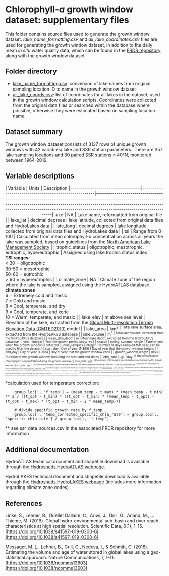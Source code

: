# Chlorophyll-*a* growth window dataset: supplementary files
This folder contains source files used to generate the growth window dataset. *lake\_name\_formatting.csv* and *all_lake_coordinates.csv* files are used for generating the growth window dataset, in addition to the daily mean *in situ* water quality data, which can be found in the [FRDR repository]() along with the growth window dataset.

## Folder directory
* [lake_name_formatting.csv](https://github.com/hfadams/growth_window/blob/662c87faba3d5bd954d160357da87cf4741a9d4c/data/supplementary%20_data/lake_name_formatting.csv): conversion of lake names from original sampling location ID to name in the growth window dataset
* [all\_lake\_coords.csv](https://github.com/hfadams/growth_window/blob/ac46b91a203430bf76440d42d7880bbb072b425e/supplementary_data/all_lake_coordinates.csv): list of coordinates for all lakes in the dataset, used in the growth window calculation scripts. Coordinates were collected from the original data files or searched within the database where possible, otherwise they were estimated based on sampling location name.

## Dataset summary
The growth window dataset consists of 3137 rows of unique growth windows with 42 variables/ lake and SSR station parameters. There are 357 lake sampling locations and 30 paired SSR stations ≥ 40°N, monitored between 1964-2019.

## Variable descriptions

| Variable                          | Units                                                | Description                                                                                                                                                                                                                                                                                      |-----------------------------------|------------------------------------------------------|--------------------------------------------------------------------------------------------------------------------------------------------------------------------------------------------------------------------------------------------------------------------------------------------------| lake                              | NA                                                   | Lake name, reformatted from original file                                                                                                                                                                                                                                                        |
| lake_lat                          | decimal degrees                                      | lake latitude, collected from original data  files and HydroLakes data                                                                                                                                                                                                                                               |
| late_long                         | decimal degrees                                      | lake longitude, collected from original data  files and HydroLakes data                                                                                                                                                                                                                                           |
| tsi                               | Range from 0-100                                     | Calculated from mean chlorophyll-*a* concentration across all years the lake was sampled, based on guidelines from the [North American Lake Management Society](https://www.nalms.org/secchidipin/monitoring-methods/trophic-state-equations/)                                                   |
| trophic_status                    | oligotrophic, mesotrophic, eutrophic, hypereutrophic | Assigned using lake trophic status index <br/> **TSI ranges:** <br/> < 30 = oligotrophic <br/> 30-50 = mesotrophic <br/> 50-60 = eutrophic <br/> > 60 = hypereutrophic                                                                                                                           |
| climate_zone                      | NA                                                   | Climate zone of the region where the lake is sampled, assigned using the HydroATLAS database <br/> **climate zones** <br/> 6 = Extremely cold and mesic <br/> 7 = Cold and mesic <br/> 8 = Cool, temperate, and dry <br/> 9 = Cool, temperate, and xeric <br/> 10 = Warm, temperate, and mesic   |
| lake_elev                         | m above sea level                                    | Elevation of the lake, extracted from the [Global Multi-resolution Terrain Elevation Data (GMTED2010)](https://www.usgs.gov/core-science-systems/eros/coastal-changes-and-impacts/gmted2010?qt-science_support_page_related_con=0#qt-science_support_page_related_con) model |
| lake_area                         | km<sup>2                                             | Total lake surface area, extracted from the HydroLAKES database                                                                                                                                                                                                                                  |
| lake_volume                       | m<sup>3                                             | Total lake volume, extracted from the HydroLAKES database                                                                                                                                                                                                                                        |
| mean\_lake\_depth                 | m                                                    | Mean lake depth, extracted from the HydroLAKES database                                                                                                                                                                                                                                          |
| year                              | integer                                              | Year the growth period occurred                                                                                                                                                                                                                                                                  |
| season                            | spring, summer, single                               | Time of year when the growth window is detected                                                                                                                                                                                                                                                         |
| num_samples                       | integer                                              | Number of days sampled that year, can be used to filter the dataset                                                                                                                                                                                                             |
| start_day                         | Day of year (1-365)                                  | Day of year that the growth window begins                                                                                                                                                                                                                                                        |
| end_day                           | Day of year (1-365)                                  | Day of year that the growth window ends                                                                                                                                                                                                                                                          |
| growth\_window\_length            | days                                                 | Duration of the growth window, including the start and end dates                                                                                                                                                                                                                                 |
| chla_rate                         | µgL<sup>-1</sup>day<sup>-1                           | rate of increase in chlorophyll-*a* concentration during the growth window                                                                                                                                                                                                                       |
| max_chla                          | µgL<sup>-1                                           | Maximum chlorophyll-*a* concentration reached during the growth window                                                                                                                                                                                                                           |
| acc_chla                          | µgL<sup>-1                                           | Accumulated chlorophyll-*a* over the growth window, calculated using the   numpy.trapz function                                                                                                                                                                                                  |
| specific_chla_rate                | day<sup>-1                                           | chla_rate rate divided by initial concentration                                                                                                                                                                                                                                                  |
| temp_corrected_specific_chla_rate | day<sup>-1                                           | Specific chlorophyll-*a* rate corrected for the influence of temperature using the equation from [Rosso et al (1995)](https://journals.asm.org/doi/abs/10.1128/aem.61.2.610-616.1995)*                                                                                                           |
| poc_rate                          | mgL<sup>-1                                           | Rate of increase or decrease in particulate organic carbon  from the start to the end of the growth window                                                                                                                                                                                                       |
| chla_to_poc                       | mg chl-*a* : mg POC                                  | Rate of change in chlorophyll-*a* in proportion to particulate organic carbon during the growth window                                                                                                                                                                                           |
| gw_temp                           | °C                                                   | Mean surface water temperature during the growth window                                                                                                                                                                                                                                          |
| gw_tp                             | mgL<sup>-1                                           | Mean total phosphorus during the growth window                                                                                                                                                                                                                                                   |
| gw_secchi                         | m                                                    | Mean Secchi depth during the growth window                                                                                                                                                                                                                                                       |
| gw_ph                             | pH units                                             | Mean pH during the growth window                                                                                                                                                                                                                                                                 |
| gw_srp                            | mgL<sup>-1                                           | Mean soluble reactive phosphorus during the growth window                                                                                                                                                                                                                                        |
| gw_tkn                            | mgL<sup>-1                                           | Mean total Kjeldahl nitrogen during the growth window                                                                                                                                                                                                                                            |
| pre_gw_temp                       | °C                                                   | Mean surface water temperature during the 14 days leading up to the growth window                                                                                                                                                                                                                |
| pre_gw_tp                         | mgL<sup>-1                                           | Mean total phosphorus during the 14 days leading up to the growth window                                                                                                                                                                                                                         |
| pre_gw_tkn                        | mgL<sup>-1                                           | Mean total Kjeldahl nitrogen during the 14 days leading up to the growth window                                                                                                                                                                                                                  |
| ssr_station**                       | NA                                                   | Station name as assigned in original database                                                                                                                                                                                                                                                    |
| ssr_id**                            | NA                                                   | ID number in original database (where available)                                                                                                                                                                                                                                                 |
| ssr_id_type**                       | NA                                                   | Type of ID number (i.e., GEBA, Internal)                                                                                                                                                                                                                                                         |
| ssr_lat                           | decimal degrees                                      | SSR station latitude (sampling location)                                                                                                                                                                                                                                                         |
| ssr_long                          | decimal degrees                                      | SSR station longitude (sampling location)                                                                                                                                                                                                                                                        |
| geo_dist_km                       | km                                                   | Geodic distance between the paired lake and SSR station                                                                                                                                                                                                                                          |
| ssr_elev                          | m above sea level                                    | Elevation of the SSR station, extracted from the [Global Multi-resolution Terrain Elevation Data (GMTED2010)](https://www.usgs.gov/core-science-systems/eros/coastal-changes-and-impacts/gmted2010?qt-science_support_page_related_con=0#qt-science_support_page_related_con) model              |
| ssr_lake_elev_diff                | m                                                    | Difference in elevation between the paired lake ans SSR station                                                                                                                                                                                                                                  |
| gw_ssr                            | Wm<sup>-2                                            | Mean solar radiation during the growth window                                                                                                                                                                                                                                                    |
| pre_gw_mean_ssr                   | Wm<sup>-2                                            | Mean solar radiation during the 14 days leading up to the growth window                                                                                                                                                                                                                          |

*calculation used for temperature correction:

		group.loc[:, 'f_temp'] = (mean_temp - t_max) * (mean_temp - t_min) ** 2 / ((t_opt - t_min) * ((t_opt - t_min) * (mean_temp - t_opt) - (t_opt - t_max) * (t_opt + t_min - 2 * mean_temp)))

        # divide specific growth rate by f_temp
        group.loc[:, 'temp_corrected_specific_chla_rate'] = group.loc[:, 'specific_chla_rate'] / group.loc[:, 'f_temp']

** see ssr\_data\_sources.csv in the associated FRDR repository for more information

## Additional documentation
HydroATLAS technical document and shapefile download is available through the [Hydrosheds HydroATLAS webpage](https://hydrosheds.org/page/hydroatlas).

HydroLAKES technical document and shapefile download is available through the [Hydrosheds HydroLAKES webpage](https://hydrosheds.org/page/hydrolakes) (includes more information regarding climate zone codes)

## References

Linke, S., Lehner, B., Ouellet Dallaire, C., Ariwi, J., Grill, G., Anand, M., … Thieme, M. (2019). Global hydro-environmental sub-basin and river reach characteristics at high spatial resolution. Scientific Data, 6(1), 1–15. [https://doi.org/10.1038/s41597-019-0300-6](https://doi.org/10.1038/s41597-019-0300-6)

Messager, M. L., Lehner, B., Grill, G., Nedeva, I., & Schmitt, O. (2016). Estimating the volume and age of water stored in global lakes using a geo-statistical approach. Nature Communications, 7, 1–11. [https://doi.org/10.1038/ncomms13603](https://doi.org/10.1038/ncomms13603)


